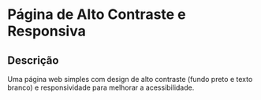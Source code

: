 # Página de Alto Contraste e Responsiva

## Descrição
Uma página web simples com design de alto contraste (fundo preto e texto branco) e responsividade para melhorar a acessibilidade.
